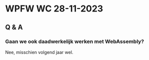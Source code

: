 # WPFW WC 28-11-2023
## Q & A
### Gaan we ook daadwerkelijk werken met WebAssembly?
Nee, misschien volgend jaar wel.
